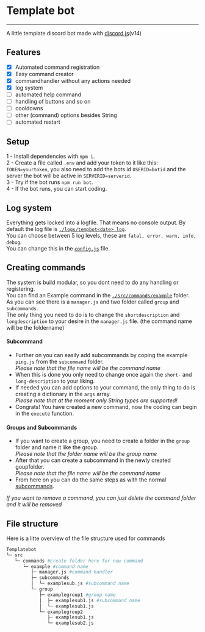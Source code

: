 # Template bot
___

A little template discord bot made with [discord.js](https://discordjs.dev)(v14)

## Features
- [x] Automated command registration
- [x] Easy command creator
- [x] commandhandler without any actions needed
- [x] log system
- [ ] automated help command
- [ ] handling of buttons and so on
- [ ] cooldowns
- [ ] other (command) options besides String
- [ ] automated restart

## Setup

1 - Install dependencies with `npm i`. \
2 - Create a file called `.env` and add your token to it like this: `TOKEN=yourtoken`, you also need to add the bots id `USERID=botid` and the server the bot will be active in `SERVERID=serverid`. \
3 - Try if the bot runs `npm run bot`. \
4 - If the bot runs, you can start coding. 

## Log system

Everything gets locked into a logfile. That means no console output. By default the log file is [`./logs/tempbot<date>.log`](https://github.com/flloschy/tempbot/tree/main/logs). \
You can choose between 5 log levels, these are `fatal, error, warn, info, debug`. \
You can change this in the [`config.js`](https://github.com/flloschy/tempbot/blob/main/config.js) file.

## Creating commands

The system is build modular, so you dont need to do any handling or registering. \
You can find an Example command in the [`./src/commands/example`](https://github.com/flloschy/tempbot/tree/main/src/commands/example) folder. \
As you can see there is a `manager.js` and two folder called `group` and `subcommands`. \
The only thing you need to do is to change the `shortdescription` and `longdescription` to your desire in the `manager.js` file. (the command name will be the foldername) 

#### Subcommand
- Further on you can easily add subcommands by coping the example `ping.js` from the `subcommand` folder. \
*Please note that the file name will be the command name*
- When this is done you only need to change once again the `short-` and  `long-description` to your liking.
- If needed you can add options to your command, the only thing to do is creating a dictionary in the `args` array. \
*Please note that at the moment only String types are supported!*
- Congrats! You have created a new command, now the coding can begin in the `execute` function. 

#### Groups and Subcommands
- If you want to create a group, you need to create a folder in the `group` folder and name it like the group. \
*Please note that the folder name will be the group name*
- After that you can create a subcommand in the newly created goupfolder. \
*Please note that the file name will be the command name*
- From here on you can do the same steps as with the normal [subcommands](https://github.com/flloschy/tempbot#subcommand).

*If you want to remove a command, you can just delete the command folder and it will be removed*

## File structure

Here is a litte overview of the file structure used for commands

```bash
Templatebot
└─ src
   └─ commands #create folder here for new command
      └─ example #command name
         ├─ manager.js #command handler
         ├─ subcommands
         │  └─ examplesub.js #subcommand name
         └─ group
            ├─ examplegroup1 #group name
            │  ├─ examplesub1.js #subcommand name
            │  └─ examplesub1.js  
            └─ examplegroup2       
               ├─ examplesub1.js
               └─ examplesub2.js

```
